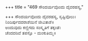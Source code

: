 +++
title = "469 ಸೌಂದರ್ಯವೊಂದು ದೈವರಹಸ್ಯ,"

+++
ಸೌಂದರ್ಯವೊಂದು ದೈವರಹಸ್ಯ, ಸೃಷ್ಟಿವೊಲು।  
ನಿಂದಿರ್ಪುದದರಾಶೆಯಿನೆ ಜೀವಿತಾಶೆ॥  
ಅಂದುವುದು ಕಣ್ಣಿಗದು ಸಂಸ್ಕೃತಿಗೆ ತಕ್ಕಂತೆ।  
ಚೆಂದದರಿವೆ ತಪಸ್ಸೊ - ಮಂಕುತಿಮ್ಮ॥  
